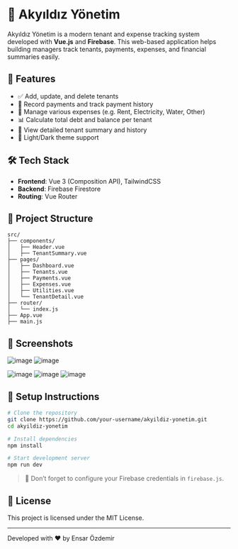 # 🏢 Akyıldız Yönetim

Akyıldız Yönetim is a modern tenant and expense tracking system developed with **Vue.js** and **Firebase**. This web-based application helps building managers track tenants, payments, expenses, and financial summaries easily.

## 🚀 Features

- ✅ Add, update, and delete tenants
- 💸 Record payments and track payment history
- 📄 Manage various expenses (e.g. Rent, Electricity, Water, Other)
- 📊 Calculate total debt and balance per tenant
- 🧾 View detailed tenant summary and history
- 🌙 Light/Dark theme support

## 🛠 Tech Stack

- **Frontend**: Vue 3 (Composition API), TailwindCSS
- **Backend**: Firebase Firestore
- **Routing**: Vue Router

## 📂 Project Structure

```
src/
├── components/
│   ├── Header.vue
│   ├── TenantSummary.vue
├── pages/
│   ├── Dashboard.vue
│   ├── Tenants.vue
│   ├── Payments.vue
│   ├── Expenses.vue
│   ├── Utilities.vue
│   └── TenantDetail.vue
├── router/
│   └── index.js
├── App.vue
├── main.js
```

## 📸 Screenshots
![image](https://github.com/user-attachments/assets/6030ade5-2292-4e8a-a166-a684d9251589)
![image](https://github.com/user-attachments/assets/e43ccda8-0f0a-4d22-9c53-b161bf099728)

![image](https://github.com/user-attachments/assets/5bf24f78-177f-43b6-8bbe-9eec71694bed)
![image](https://github.com/user-attachments/assets/af5702a7-3adf-41e5-ad20-321772548476)
![image](https://github.com/user-attachments/assets/7718d6a2-9ac7-4b40-b513-ebeddb7e3286)


## 🔧 Setup Instructions

```bash
# Clone the repository
git clone https://github.com/your-username/akyildiz-yonetim.git
cd akyildiz-yonetim

# Install dependencies
npm install

# Start development server
npm run dev
```

> 🔐 Don’t forget to configure your Firebase credentials in `firebase.js`.

## 📝 License

This project is licensed under the MIT License.

---

Developed with ❤️ by Ensar Özdemir
